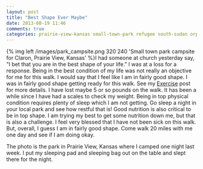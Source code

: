```yaml
---
layout: post
title: "Best Shape Ever Maybe"
date: 2013-08-19 11:46
comments: true
categories: prairie-view-kansas small-town-park refugee south-sudan orphan sponsor-claron sponsor-child 
---
```

{% img left /images/park_campsite.png 320 240 'Small town park campsite for Claron, Prairie View, Kansas' %}I had someone at church yesterday say, "I bet that you are in the best shape of your life."  I was at a loss for a response.  Being in the best condition of my life was not really an objective for me for this walk.  I would say that I feel like I am in fairly good shape.  I was in fairly good shape getting ready for this walk.  See my [Exercise](http://follow.claront.com/blog/2013/08/01/exercise/) post for more details.  I have lost maybe 5 or so pounds on the walk.  It has been a while since I have had a scales to check my weight.  Being in top physical condition requires plenty of sleep which I am not getting.  Go sleep a night in your local park and see how restful that is!  Good nutrition is also critical to be in top shape.  I am trying my best to get some nutrition down me, but that is also a challenge.  I feel very blessed that I have not been sick on this walk.  But, overall, I guess I am in fairly good shape.  Come walk 20 miles with me one day and see if I am doing okay.

The photo is the park in Prairie View, Kansas where I camped one night last week.  I put my sleeping pad and sleeping bag out on the table and slept there for the night.